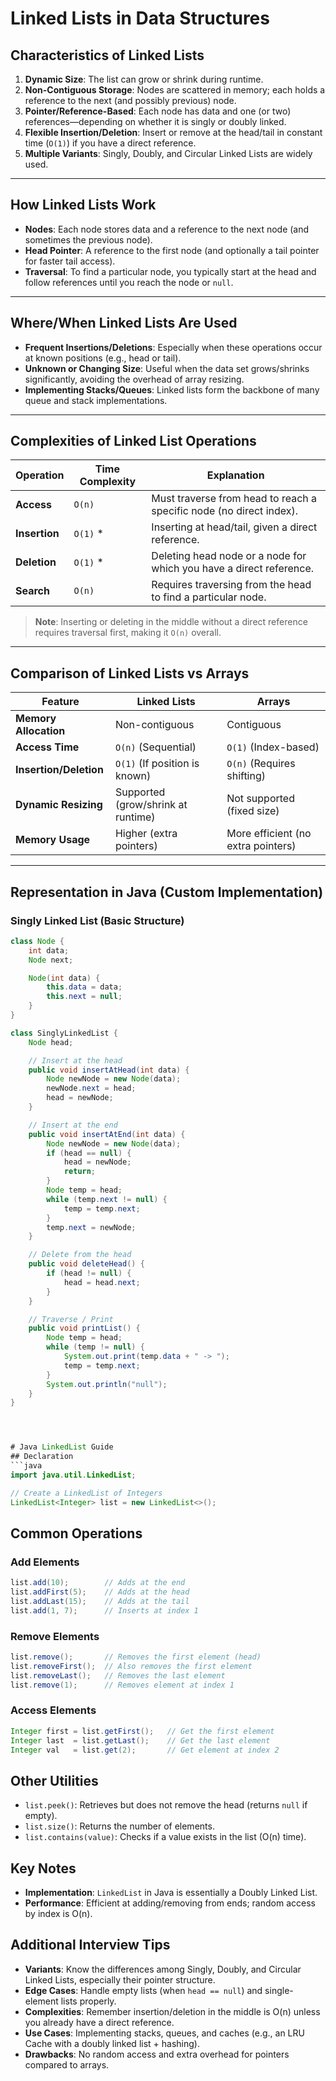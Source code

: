 # Linked Lists in Data Structures

## Characteristics of Linked Lists
1. **Dynamic Size**: The list can grow or shrink during runtime.  
2. **Non-Contiguous Storage**: Nodes are scattered in memory; each holds a reference to the next (and possibly previous) node.  
3. **Pointer/Reference-Based**: Each node has data and one (or two) references—depending on whether it is singly or doubly linked.  
4. **Flexible Insertion/Deletion**: Insert or remove at the head/tail in constant time (`O(1)`) if you have a direct reference.  
5. **Multiple Variants**: Singly, Doubly, and Circular Linked Lists are widely used.

---

## How Linked Lists Work
- **Nodes**: Each node stores data and a reference to the next node (and sometimes the previous node).  
- **Head Pointer**: A reference to the first node (and optionally a tail pointer for faster tail access).  
- **Traversal**: To find a particular node, you typically start at the head and follow references until you reach the node or `null`.

---

## Where/When Linked Lists Are Used
- **Frequent Insertions/Deletions**: Especially when these operations occur at known positions (e.g., head or tail).  
- **Unknown or Changing Size**: Useful when the data set grows/shrinks significantly, avoiding the overhead of array resizing.  
- **Implementing Stacks/Queues**: Linked lists form the backbone of many queue and stack implementations.

---

## Complexities of Linked List Operations

| Operation    | Time Complexity | Explanation                                                       |
|--------------|-----------------|-------------------------------------------------------------------|
| **Access**   | `O(n)`          | Must traverse from head to reach a specific node (no direct index).|
| **Insertion**| `O(1)` *        | Inserting at head/tail, given a direct reference.                  |
| **Deletion** | `O(1)` *        | Deleting head node or a node for which you have a direct reference.|
| **Search**   | `O(n)`          | Requires traversing from the head to find a particular node.       |

> **Note**: Inserting or deleting in the middle without a direct reference requires traversal first, making it `O(n)` overall.

---

## Comparison of Linked Lists vs Arrays

| Feature                | Linked Lists                       | Arrays                           |
|------------------------|------------------------------------|-----------------------------------|
| **Memory Allocation**  | Non-contiguous                     | Contiguous                        |
| **Access Time**        | `O(n)` (Sequential)                | `O(1)` (Index-based)              |
| **Insertion/Deletion** | `O(1)` (If position is known)      | `O(n)` (Requires shifting)        |
| **Dynamic Resizing**   | Supported (grow/shrink at runtime) | Not supported (fixed size)        |
| **Memory Usage**       | Higher (extra pointers)            | More efficient (no extra pointers)|

---

## Representation in Java (Custom Implementation)

### Singly Linked List (Basic Structure)
```java
class Node {
    int data;
    Node next;

    Node(int data) {
        this.data = data;
        this.next = null;
    }
}

class SinglyLinkedList {
    Node head;

    // Insert at the head
    public void insertAtHead(int data) {
        Node newNode = new Node(data);
        newNode.next = head;
        head = newNode;
    }

    // Insert at the end
    public void insertAtEnd(int data) {
        Node newNode = new Node(data);
        if (head == null) {
            head = newNode;
            return;
        }
        Node temp = head;
        while (temp.next != null) {
            temp = temp.next;
        }
        temp.next = newNode;
    }

    // Delete from the head
    public void deleteHead() {
        if (head != null) {
            head = head.next;
        }
    }

    // Traverse / Print
    public void printList() {
        Node temp = head;
        while (temp != null) {
            System.out.print(temp.data + " -> ");
            temp = temp.next;
        }
        System.out.println("null");
    }
}




# Java LinkedList Guide
## Declaration
```java
import java.util.LinkedList;

// Create a LinkedList of Integers
LinkedList<Integer> list = new LinkedList<>();
```

## Common Operations

### Add Elements
```java
list.add(10);        // Adds at the end
list.addFirst(5);    // Adds at the head
list.addLast(15);    // Adds at the tail
list.add(1, 7);      // Inserts at index 1
```

### Remove Elements
```java
list.remove();       // Removes the first element (head)
list.removeFirst();  // Also removes the first element
list.removeLast();   // Removes the last element
list.remove(1);      // Removes element at index 1
```

### Access Elements
```java
Integer first = list.getFirst();   // Get the first element
Integer last  = list.getLast();    // Get the last element
Integer val   = list.get(2);       // Get element at index 2
```

## Other Utilities
- `list.peek()`: Retrieves but does not remove the head (returns `null` if empty).
- `list.size()`: Returns the number of elements.
- `list.contains(value)`: Checks if a value exists in the list (O(n) time).

## Key Notes

- **Implementation**: `LinkedList` in Java is essentially a Doubly Linked List.
- **Performance**: Efficient at adding/removing from ends; random access by index is O(n).

## Additional Interview Tips

- **Variants**: Know the differences among Singly, Doubly, and Circular Linked Lists, especially their pointer structure.
- **Edge Cases**: Handle empty lists (when `head == null`) and single-element lists properly.
- **Complexities**: Remember insertion/deletion in the middle is O(n) unless you already have a direct reference.
- **Use Cases**: Implementing stacks, queues, and caches (e.g., an LRU Cache with a doubly linked list + hashing).
- **Drawbacks**: No random access and extra overhead for pointers compared to arrays.
